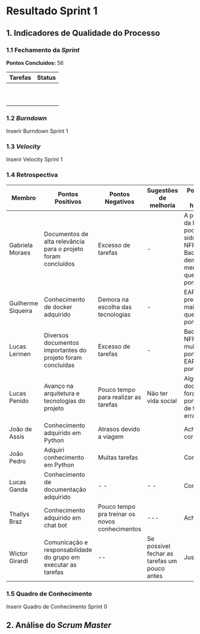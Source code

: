 # Resultado Sprint 1

## 1. Indicadores de Qualidade do Processo

### 1.1 Fechamento da _Sprint_

**Pontos Concluídos:** 56

Tarefas | Status
--|--
|  |  |
|  |  |
|  |  |
|  |  |
|  |  |
|  |  |
|  |  |
|  |  |
|  |  |
|  |  |

### 1.2 _Burndown_

Inserir Burndown Sprint 1

### 1.3 _Velocity_

Inserir Velocity Sprint 1

### 1.4 Retrospectiva

|Membro|Pontos Positivos|Pontos Negativos|Sugestões de melhoria| Pontuação das histórias |
|---|------|-----|---|---|
|Gabriela Moraes|Documentos de alta relevância para o projeto foram concluídos | Excesso de tarefas | -| A pontuação da EAP poderia ter sido maior, NFR e Backlog demandaram menos do que o pontuado
|Guilherme Siqueira|Conhecimento de docker adquirido |Demora na escolha das tecnologias | - |EAP precisou de mais esforço que o pontuado|
|Lucas Lermen| Diversos documentos importantes do projeto foram concluídas | Excesso de tarefas | - | Backlog e NFR foram muito pontuados e EAP pouco pontuada |
|Lucas Penido| Avanço na arquitetura e tecnologias do projeto | Pouco tempo para realizar as tarefas | Não ter vida social | Alguns documentos foram pontuados de forma errada |
|João de Assis|Conhecimento adquirido em Python |Atrasos devido a viagem | |Achei correta|
|João Pedro| Adquiri conhecimento em Python| Muitas tarefas| | Correta|
|Lucas Ganda|Conhecimento de documentação adquirido | - - | - - | Correta |
|Thallys Braz|Conhecimento adquirido em chat bot | Pouco tempo pra treinar os novos conhecimentos | ---| Achei justa
|Wictor Girardi|Comunicação e responsabilidade do grupo em executar as tarefas |-- |Se possivel fechar as tarefas um pouco antes| Justa


### 1.5 Quadro de Conhecimento

Inserir Quadro de Conhecimento Sprint 0

## 2. Análise do _Scrum Master_




